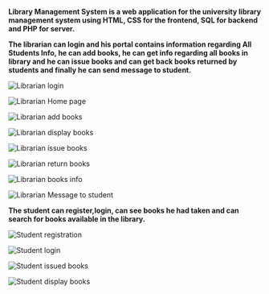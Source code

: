 **Library Management System is a web application for the university library management system using HTML, CSS for the frontend, SQL for backend and PHP for server.**

**The librarian can login and his portal contains information regarding All Students Info, he can add books, he can get info regarding all books in library and he can issue books and can get back books returned by students and finally he can send message to student.**


![Librarian login](https://user-images.githubusercontent.com/59232140/98623678-3df90900-2332-11eb-98c1-bd0f54236914.png)

![Librarian Home page](https://user-images.githubusercontent.com/59232140/98630768-e19de580-2341-11eb-982e-66bafe901bed.png)

![Librarian add books](https://user-images.githubusercontent.com/59232140/98630870-190c9200-2342-11eb-9b6d-ad8a970eb3dc.png)

![Librarian display books](https://user-images.githubusercontent.com/59232140/98631021-756fb180-2342-11eb-8f69-f01df141ef70.png)

![Librarian issue books](https://user-images.githubusercontent.com/59232140/98631056-8cae9f00-2342-11eb-86c5-7dc77fb63478.png)

![Librarian return books](https://user-images.githubusercontent.com/59232140/98631103-a4862300-2342-11eb-99c2-4528429d4bb9.png)

![Librarian books info](https://user-images.githubusercontent.com/59232140/98631305-224a2e80-2343-11eb-9d54-303f16720099.png)

![Librarian Message to student](https://user-images.githubusercontent.com/59232140/98631327-30984a80-2343-11eb-9ebd-cc11a1561350.png)

**The student can register,login, can see books he had taken and can search for books available in the library.**

![Student registration](https://user-images.githubusercontent.com/59232140/98631399-5b829e80-2343-11eb-81b1-1a55e7b33473.png)

![Student login](https://user-images.githubusercontent.com/59232140/98631424-69d0ba80-2343-11eb-87a7-bfeea301baa6.png)

![Student issued books](https://user-images.githubusercontent.com/59232140/98631463-83720200-2343-11eb-8e5b-9791a21bb189.png)

![Student display books](https://user-images.githubusercontent.com/59232140/98631498-91278780-2343-11eb-9d33-a5aaa3170df3.png)


